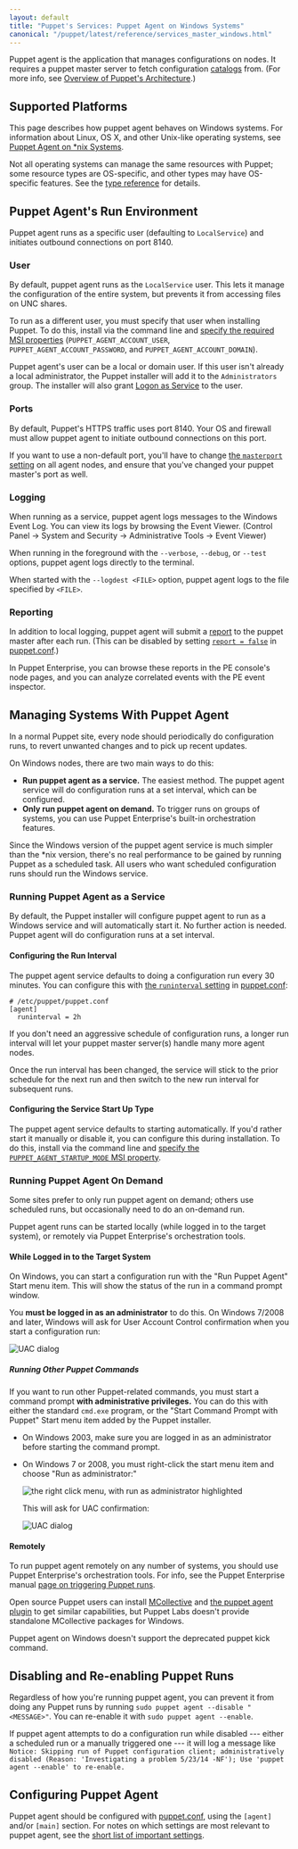 ```yaml
---
layout: default
title: "Puppet's Services: Puppet Agent on Windows Systems"
canonical: "/puppet/latest/reference/services_master_windows.html"
---
```


[catalogs]: ./subsystem_catalog_compilation.html
[win_agent]: ./services_agent_windows.html
[type reference]: /references/3.6.latest/type.html
[mcollective]: /mcollective
[puppet.conf]: ./config_file_main.html
[runinterval]: /references/3.6.latest/configuration.html#runinterval
[short_settings]: ./config_important_settings.html#settings-for-agents-all-nodes
[page on triggering puppet runs]: /pe/latest/orchestration_puppet.html
[msiproperties]: /guides/install_puppet/install_windows.html#automated-installation
[uac]: ./images/uac.png
[rightclick]: ./images/run_as_admin.jpg
[report]: /guides/reporting.html


Puppet agent is the application that manages configurations on nodes. It requires a puppet master server to fetch configuration [catalogs][] from. (For more info, see [Overview of Puppet's Architecture](./architecture.html).)

## Supported Platforms

This page describes how puppet agent behaves on Windows systems. For information about Linux, OS X, and other Unix-like operating systems, see [Puppet Agent on \*nix Systems][win_agent].

Not all operating systems can manage the same resources with Puppet; some resource types are OS-specific, and other types may have OS-specific features. See the [type reference][] for details.

## Puppet Agent's Run Environment

Puppet agent runs as a specific user (defaulting to `LocalService`) and initiates outbound connections on port 8140.

### User

By default, puppet agent runs as the `LocalService` user. This lets it manage the configuration of the entire system, but prevents it from accessing files on UNC shares.

To run as a different user, you must specify that user when installing Puppet. To do this, install via the command line and [specify the required MSI properties][msiproperties] (`PUPPET_AGENT_ACCOUNT_USER`, `PUPPET_AGENT_ACCOUNT_PASSWORD`, and `PUPPET_AGENT_ACCOUNT_DOMAIN`).

Puppet agent's user can be a local or domain user. If this user isn't already a local administrator, the Puppet installer will add it to the `Administrators` group. The installer will also grant [Logon as Service](http://msdn.microsoft.com/en-us/library/ms813948.aspx) to the user.

### Ports

By default, Puppet's HTTPS traffic uses port 8140. Your OS and firewall must allow puppet agent to initiate outbound connections on this port.

If you want to use a non-default port, you'll have to change [the `masterport` setting](/references/latest/configuration.html#masterport) on all agent nodes, and ensure that you've changed your puppet master's port as well.

### Logging

When running as a service, puppet agent logs messages to the Windows Event Log. You can view its logs by browsing the Event Viewer. (Control Panel → System and Security → Administrative Tools → Event Viewer)

When running in the foreground with the `--verbose`, `--debug`, or `--test` options, puppet agent logs directly to the terminal.

When started with the `--logdest <FILE>` option, puppet agent logs to the file specified by `<FILE>`.

### Reporting

In addition to local logging, puppet agent will submit a [report][] to the puppet master after each run. (This can be disabled by setting [`report = false`](/references/3.6.latest/configuration.html#report) in [puppet.conf][].)

In Puppet Enterprise, you can browse these reports in the PE console's node pages, and you can analyze correlated events with the PE event inspector.

## Managing Systems With Puppet Agent

In a normal Puppet site, every node should periodically do configuration runs, to revert unwanted changes and to pick up recent updates.

On Windows nodes, there are two main ways to do this:

* **Run puppet agent as a service.** The easiest method. The puppet agent service will do configuration runs at a set interval, which can be configured.
* **Only run puppet agent on demand.** To trigger runs on groups of systems, you can use Puppet Enterprise's built-in orchestration features.

Since the Windows version of the puppet agent service is much simpler than the \*nix version, there's no real performance to be gained by running Puppet as a scheduled task. All users who want scheduled configuration runs should run the Windows service.

### Running Puppet Agent as a Service

By default, the Puppet installer will configure puppet agent to run as a Windows service and will automatically start it. No further action is needed. Puppet agent will do configuration runs at a set interval.

#### Configuring the Run Interval

The puppet agent service defaults to doing a configuration run every 30 minutes. You can configure this with [the `runinterval` setting][runinterval] in [puppet.conf][]:

    # /etc/puppet/puppet.conf
    [agent]
      runinterval = 2h

If you don't need an aggressive schedule of configuration runs, a longer run interval will let your puppet master server(s) handle many more agent nodes.

Once the run interval has been changed, the service will stick to the prior schedule for the next run and then switch to the new run interval for subsequent runs.

#### Configuring the Service Start Up Type

The puppet agent service defaults to starting automatically. If you'd rather start it manually or disable it, you can configure this during installation. To do this, install via the command line and [specify the `PUPPET_AGENT_STARTUP_MODE` MSI property][msiproperties].

### Running Puppet Agent On Demand

Some sites prefer to only run puppet agent on demand; others use scheduled runs, but occasionally need to do an on-demand run.

Puppet agent runs can be started locally (while logged in to the target system), or remotely via Puppet Enterprise's orchestration tools.

#### While Logged in to the Target System

On Windows, you can start a configuration run with the "Run Puppet Agent" Start menu item. This will show the status of the run in a command prompt window.

You **must be logged in as an administrator** to do this. On Windows 7/2008 and later, Windows will ask for User Account Control confirmation when you start a configuration run:

![UAC dialog][uac]

##### Running Other Puppet Commands

If you want to run other Puppet-related commands, you must start a command prompt **with administrative privileges.** You can do this with either the standard `cmd.exe` program, or the "Start Command Prompt with Puppet" Start menu item added by the Puppet installer.

* On Windows 2003, make sure you are logged in as an administrator before starting the command prompt.
* On Windows 7 or 2008, you must right-click the start menu item and choose "Run as administrator:"

    ![the right click menu, with run as administrator highlighted][rightclick]

    This will ask for UAC confirmation:

    ![UAC dialog][uac]

#### Remotely

To run puppet agent remotely on any number of systems, you should use Puppet Enterprise's orchestration tools. For info, see the Puppet Enterprise manual [page on triggering Puppet runs][].

Open source Puppet users can install [MCollective][] and [the puppet agent plugin](https://github.com/puppetlabs/mcollective-puppet-agent) to get similar capabilities, but Puppet Labs doesn't provide standalone MCollective packages for Windows.

Puppet agent on Windows doesn't support the deprecated puppet kick command.

## Disabling and Re-enabling Puppet Runs

Regardless of how you're running puppet agent, you can prevent it from doing any Puppet runs by running `sudo puppet agent --disable "<MESSAGE>"`. You can re-enable it with `sudo puppet agent --enable`.

If puppet agent attempts to do a configuration run while disabled --- either a scheduled run or a manually triggered one --- it will log a message like `Notice: Skipping run of Puppet configuration client; administratively disabled (Reason: 'Investigating a problem 5/23/14 -NF'); Use 'puppet agent --enable' to re-enable.`

## Configuring Puppet Agent

Puppet agent should be configured with [puppet.conf][], using the `[agent]` and/or `[main]` section. For notes on which settings are most relevant to puppet agent, see the [short list of important settings][short_settings].

